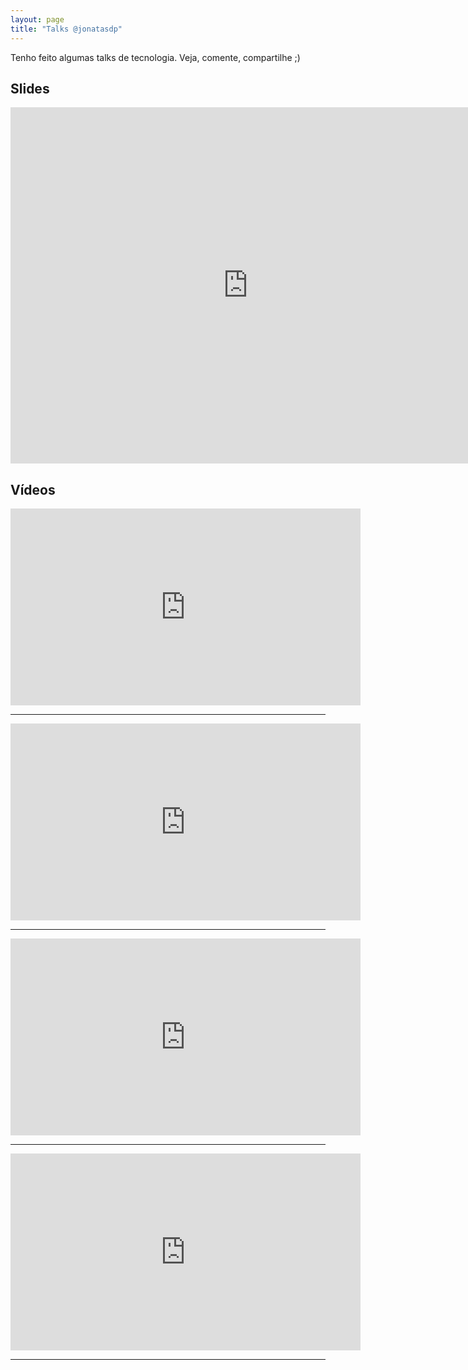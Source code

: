 ```yaml
---
layout: page
title: "Talks @jonatasdp"
---
```


Tenho feito algumas talks de tecnologia. Veja, comente, compartilhe ;)

## Slides

<iframe src="http://www.slideshare.net/jonataspaganini/slideshelf" width="760px" height="570px" frameborder="0" marginwidth="0" marginheight="0" scrolling="no" style="border:none;" allowfullscreen webkitallowfullscreen mozallowfullscreen></iframe>

## Vídeos

<iframe width="560" height="315" src="https://www.youtube.com/embed/QEKBvWgK0Fo"  frameborder="0" allowfullscreen></iframe>

-------------

<iframe width="560" height="315" src="https://www.youtube.com/embed/T5SgeBhpXss"  frameborder="0" allowfullscreen></iframe>

-------------

<iframe width="560" height="315" src="https://www.youtube.com/embed/97xO2JhoVGY"  frameborder="0" allowfullscreen></iframe>

-------------

<iframe width="560" height="315" src="https://www.youtube.com/embed/UxAnqZ5_zSI"  frameborder="0" allowfullscreen></iframe>

-------------
